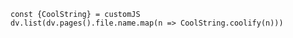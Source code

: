 ```dataviewjs
const {CoolString} = customJS
dv.list(dv.pages().file.name.map(n => CoolString.coolify(n)))
```